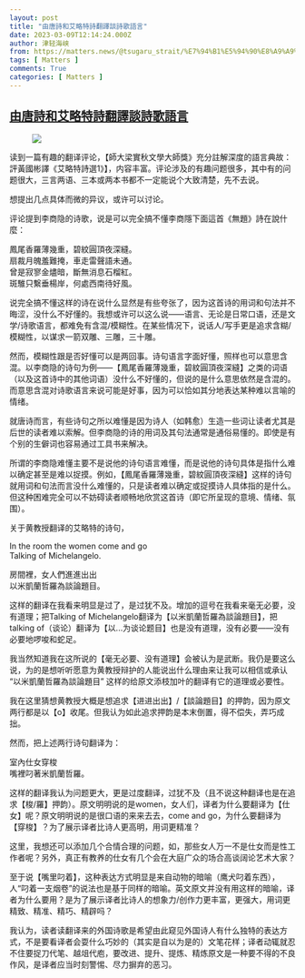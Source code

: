 ```yaml
---
layout: post
title: "由唐詩和艾略特詩翻譯談詩歌語言"
date: 2023-03-09T12:14:24.000Z
author: 津轻海峡
from: https://matters.news/@tsugaru_strait/%E7%94%B1%E5%94%90%E8%A9%A9%E5%92%8C%E8%89%BE%E7%95%A5%E7%89%B9%E8%A9%A9%E7%BF%BB%E8%AD%AF%E8%AB%87%E8%A9%A9%E6%AD%8C%E8%AA%9E%E8%A8%80-bafybeifw4co53aocpf2uo5mcjgjvshag6bp72grpk4m664ok5v5xudjpjy
tags: [ Matters ]
comments: True
categories: [ Matters ]
---
```

<!--1678364064000-->
[由唐詩和艾略特詩翻譯談詩歌語言](https://matters.news/@tsugaru_strait/%E7%94%B1%E5%94%90%E8%A9%A9%E5%92%8C%E8%89%BE%E7%95%A5%E7%89%B9%E8%A9%A9%E7%BF%BB%E8%AD%AF%E8%AB%87%E8%A9%A9%E6%AD%8C%E8%AA%9E%E8%A8%80-bafybeifw4co53aocpf2uo5mcjgjvshag6bp72grpk4m664ok5v5xudjpjy)
------

<div>
<figure class="image"><img src="https://assets.matters.news/embed/8cd96faa-4978-4d14-8ebc-db2a1d3531e0.jpeg" data-asset-id="8cd96faa-4978-4d14-8ebc-db2a1d3531e0" referrerpolicy="no-referrer"><figcaption><span></span></figcaption></figure><p>读到一篇有趣的翻译评论，【師大梁實秋文學大師獎》充分註解深度的語言典故：評黃國彬譯《艾略特詩選1》】，内容丰富。评论涉及的有趣问题很多，其中有的问题很大，三言两语、三本或两本书都不一定能说个大致清楚，先不去说。</p><p>想提出几点具体而微的异议，或许可以讨论。</p><p>评论提到李商隐的诗歌，说是可以完全搞不懂李商隱下面這首《無題》詩在說什麼：</p><p>鳳尾香羅薄幾重，碧紋圓頂夜深縫。<br class="smart">扇裁月魄羞難掩，車走雷聲語未通。<br class="smart">曾是寂寥金燼暗，斷無消息石榴紅。<br class="smart">斑騅只繫垂楊岸，何處西南待好風。</p><p>说完全搞不懂这样的诗在说什么显然是有些夸张了，因为这首诗的用词和句法并不晦涩，没什么不好懂的。我想或许可以这么说——语言、无论是日常口语，还是文学/诗歌语言，都难免有含混/模糊性。在某些情况下，说话人/写手更是追求含糊/模糊性，以谋求一箭双雕、三雕，三十雕。</p><p>然而，模糊性跟是否好懂可以是两回事。诗句语言字面好懂，照样也可以意思含混。以李商隐的诗句为例——【鳳尾香羅薄幾重，碧紋圓頂夜深縫】之类的词语（以及这首诗中的其他词语）没什么不好懂的，但说的是什么意思依然是含混的。而意思含混对诗歌语言来说可能是好事，因为可以恰如其分地表达某种难以言喻的情绪。</p><p>就唐诗而言，有些诗句之所以难懂是因为诗人（如韩愈）生造一些词让读者尤其是后世的读者难以索解。但李商隐的诗的用词及其句法通常是通俗易懂的。即使是有个别的生僻词也容易通过工具书来解决。</p><p>所谓的李商隐难懂主要不是说他的诗句语言难懂，而是说他的诗句具体是指什么难以确定甚至是难以捉摸。例如，【鳳尾香羅薄幾重，碧紋圓頂夜深縫】这样的诗句就用词和句法而言没什么难懂的，只是读者难以确定或捉摸诗人具体指的是什么。但这种困难完全可以不妨碍读者顺畅地欣赏这首诗（即它所呈现的意境、情绪、氛围）。</p><p>关于黄教授翻译的艾略特的诗句，</p><p>In the room the women come and go<br class="smart">Talking of Michelangelo.</p><p>房間裡，女人們進進出出<br class="smart">以米凱蘭哲羅為談論題目。</p><p>这样的翻译在我看来明显是过了，是过犹不及。增加的逗号在我看来毫无必要，没有道理；把Talking of Michelangelo翻译为【以米凱蘭哲羅為談論題目】，把talking of（谈论）翻译为【以...为谈论题目】也是没有道理，没有必要——没有必要地啰唆和蛇足。</p><p>我当然知道我在这所说的【毫无必要、没有道理】会被认为是武断。我仍是要这么说，为的是想听听愿意为黄教授辩护的人能说出什么理由来让我可以相信或承认 “以米凱蘭哲羅為談論題目” 这样的给原文添枝加叶的翻译有它的道理或必要性。</p><p>我在这里猜想黄教授大概是想追求【进进出出】/【談論題目】的押韵，因为原文两行都是以【o】收尾。但我认为如此追求押韵是本末倒置，得不偿失，弄巧成拙。</p><p>然而，把上述两行诗句翻译为：</p><p>室內仕女穿梭<br class="smart">嘴裡叼著米凱蘭哲羅。</p><p>这样的翻译我认为问题更大，更是过度翻译，过犹不及（且不说这种翻译也是在追求【梭/羅】押韵）。原文明明说的是women，女人们，译者为什么要翻译为【仕女】呢？原文明明说的是很口语的来来去去，come and go，为什么要翻译为【穿梭】？为了展示译者比诗人更高明，用词更精准？</p><p>这里，我想还可以添加几个合情合理的问题，如，那些女人万一不是仕女而是性工作者呢？另外，真正有教养的仕女有几个会在大庭广众的场合高谈阔论艺术大家？</p><p>至于说【嘴里叼着】，这种表达方式明显是来自动物的暗喻（鹰犬叼着东西），人“叼着一支烟卷”的说法也是基于同样的暗喻。英文原文并没有用这样的暗喻，译者为什么要用？是为了展示译者比诗人的想象力/创作力更丰富，更强大，用词更精致、精准、精巧、精辟吗？</p><p>我认为，读者读翻译来的外国诗歌是希望由此窥见外国诗人有什么独特的表达方式，不是要看译者会耍什么巧妙的（其实是自以为是的）文笔花样；译者动辄就忍不住要捉刀代笔、越俎代庖，要改进、提升、提炼、精炼原文是一种要不得的不良作风，是译者应当时刻警惕、尽力摒弃的恶习。</p>
</div>
